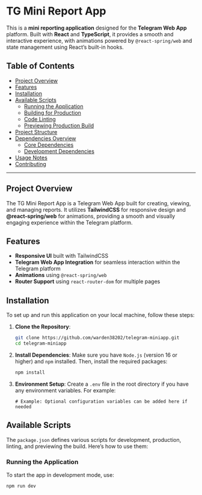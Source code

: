 # TG Mini Report App

This is a **mini reporting application** designed for the **Telegram Web App** platform. Built with **React** and **TypeScript**, it provides a smooth and interactive experience, with animations powered by `@react-spring/web` and state management using React’s built-in hooks.

## Table of Contents

- [Project Overview](#project-overview)
- [Features](#features)
- [Installation](#installation)
- [Available Scripts](#available-scripts)
  - [Running the Application](#running-the-application)
  - [Building for Production](#building-for-production)
  - [Code Linting](#code-linting)
  - [Previewing Production Build](#previewing-production-build)
- [Project Structure](#project-structure)
- [Dependencies Overview](#dependencies-overview)
  - [Core Dependencies](#core-dependencies)
  - [Development Dependencies](#development-dependencies)
- [Usage Notes](#usage-notes)
- [Contributing](#contributing)

---

## Project Overview

The TG Mini Report App is a Telegram Web App built for creating, viewing, and managing reports. It utilizes **TailwindCSS** for responsive design and **@react-spring/web** for animations, providing a smooth and visually engaging experience within the Telegram platform.

## Features

- **Responsive UI** built with TailwindCSS
- **Telegram Web App Integration** for seamless interaction within the Telegram platform
- **Animations** using `@react-spring/web`
- **Router Support** using `react-router-dom` for multiple pages

## Installation

To set up and run this application on your local machine, follow these steps:

1. **Clone the Repository**:
    ```bash
    git clone https://github.com/warden38202/telegram-miniapp.git
    cd telegram-miniapp
    ```

2. **Install Dependencies**:
    Make sure you have `Node.js` (version 16 or higher) and `npm` installed. Then, install the required packages:
    ```bash
    npm install
    ```

3. **Environment Setup**:
    Create a `.env` file in the root directory if you have any environment variables. For example:
    ```plaintext
    # Example: Optional configuration variables can be added here if needed
    ```

## Available Scripts

The `package.json` defines various scripts for development, production, linting, and previewing the build. Here’s how to use them:

### Running the Application

To start the app in development mode, use:

```bash
npm run dev
